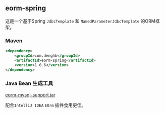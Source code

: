 ## eorm-spring

这是一个基于Spring `JdbcTemplate` 和 `NamedParameterJdbcTemplate` 的ORM框架。


### Maven
```xml
<dependency>
    <groupId>com.denghb</groupId>
    <artifactId>eorm-spring</artifactId>
    <version>1.0.6</version>
</dependency>
```

### Java Bean 生成工具
[eorm-mysql-support.jar](./eorm-mysql-support.jar)


配合`IntelliJ IDEA` `EOrm` 插件食用更佳。


